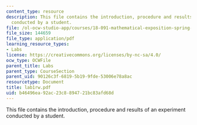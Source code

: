 ```yaml
---
content_type: resource
description: This file contains the introduction, procedure and results of an experiment
  conducted by a student.
file: /ol-ocw-studio-app/courses/18-091-mathematical-exposition-spring-2005/b46496ea92ac23c8894721bc83afd68d_lab1rw.pdf
file_size: 144659
file_type: application/pdf
learning_resource_types:
- Labs
license: https://creativecommons.org/licenses/by-nc-sa/4.0/
ocw_type: OCWFile
parent_title: Labs
parent_type: CourseSection
parent_uid: 90126c3f-6819-5b19-9fde-53006e78a8ac
resourcetype: Document
title: lab1rw.pdf
uid: b46496ea-92ac-23c8-8947-21bc83afd68d
---
```

This file contains the introduction, procedure and results of an experiment conducted by a student.